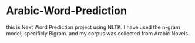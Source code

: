 # Arabic-Word-Prediction

this is Next Word Prediction project using NLTK. I have used the n-gram model; specificly Bigram.
and my corpus was collected from Arabic Novels.
